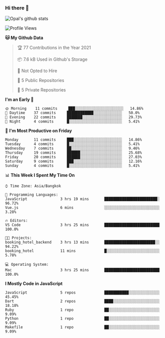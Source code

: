 ### Hi there 👋

![Opal's github stats](https://github-readme-stats.vercel.app/api?username=coolkidneversleep&count_private=true&show_icons=true&theme=radical)


<!--START_SECTION:waka-->
![Profile Views](http://img.shields.io/badge/Profile%20Views-1-blue)

**🐱 My Github Data** 

> 🏆 77 Contributions in the Year 2021
 > 
> 📦 7.6 kB Used in Github's Storage 
 > 
> 🚫 Not Opted to Hire
 > 
> 📜 5 Public Repositories 
 > 
> 🔑 5 Private Repositories  
 > 
**I'm an Early 🐤** 

```text
🌞 Morning    11 commits     ███░░░░░░░░░░░░░░░░░░░░░░   14.86% 
🌆 Daytime    37 commits     ████████████░░░░░░░░░░░░░   50.0% 
🌃 Evening    22 commits     ███████░░░░░░░░░░░░░░░░░░   29.73% 
🌙 Night      4 commits      █░░░░░░░░░░░░░░░░░░░░░░░░   5.41%

```
📅 **I'm Most Productive on Friday** 

```text
Monday       11 commits     ███░░░░░░░░░░░░░░░░░░░░░░   14.86% 
Tuesday      4 commits      █░░░░░░░░░░░░░░░░░░░░░░░░   5.41% 
Wednesday    7 commits      ██░░░░░░░░░░░░░░░░░░░░░░░   9.46% 
Thursday     19 commits     ██████░░░░░░░░░░░░░░░░░░░   25.68% 
Friday       20 commits     ██████░░░░░░░░░░░░░░░░░░░   27.03% 
Saturday     9 commits      ███░░░░░░░░░░░░░░░░░░░░░░   12.16% 
Sunday       4 commits      █░░░░░░░░░░░░░░░░░░░░░░░░   5.41%

```


📊 **This Week I Spent My Time On** 

```text
⌚︎ Time Zone: Asia/Bangkok

💬 Programming Languages: 
JavaScript               3 hrs 19 mins       ████████████████████████░   96.72% 
Vue.js                   6 mins              ░░░░░░░░░░░░░░░░░░░░░░░░░   3.28%

🔥 Editors: 
VS Code                  3 hrs 25 mins       █████████████████████████   100.0%

🐱‍💻 Projects: 
booking_hotel_backend    3 hrs 13 mins       ███████████████████████░░   94.22% 
booking_hotel            11 mins             █░░░░░░░░░░░░░░░░░░░░░░░░   5.78%

💻 Operating System: 
Mac                      3 hrs 25 mins       █████████████████████████   100.0%

```

**I Mostly Code in JavaScript** 

```text
JavaScript               5 repos             ███████████░░░░░░░░░░░░░░   45.45% 
Dart                     2 repos             ████░░░░░░░░░░░░░░░░░░░░░   18.18% 
Ruby                     1 repo              ██░░░░░░░░░░░░░░░░░░░░░░░   9.09% 
Python                   1 repo              ██░░░░░░░░░░░░░░░░░░░░░░░   9.09% 
Makefile                 1 repo              ██░░░░░░░░░░░░░░░░░░░░░░░   9.09%

```



<!--END_SECTION:waka-->
